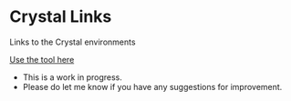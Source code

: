 # Crystal Links
Links to the Crystal environments

[Use the tool here](https://gordonez5.github.io/CrystalLinks/)

* This is a work in progress.
* Please do let me know if you have any suggestions for improvement.
